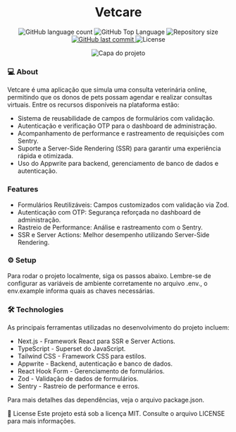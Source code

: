 <h1 align="center"> Vetcare </h1> 
<p align="center"> <img alt="GitHub language count" src="https://img.shields.io/github/languages/count/DanielEgiidio/VetCare"> <img alt="GitHub Top Language" src="https://img.shields.io/github/languages/top/DanielEgiidio/VetCare" /> <img alt="Repository size" src="https://img.shields.io/github/repo-size/DanielEgiidio/VetCare"> <a href="https://github.com/usuario/VetCare/commits/master"> <img alt="GitHub last commit" src="https://img.shields.io/github/last-commit/DanielEgiidio/VetCare"> </a> <img alt="License" src="https://img.shields.io/badge/license-MIT-blue"> </p> <p align="center" > <img src="https://i.ibb.co/8g2ZgfX/Captura-de-tela-2024-10-17-145955.png" alt="Capa do projeto" /> </p>

### 💻 About
Vetcare é uma aplicação que simula uma consulta veterinária online, permitindo que os donos de pets possam agendar e realizar consultas virtuais. Entre os recursos disponíveis na plataforma estão:

- Sistema de reusabilidade de campos de formulários com validação.
- Autenticação e verificação OTP para o dashboard de administração.
- Acompanhamento de performance e rastreamento de requisições com Sentry.
- Suporte a Server-Side Rendering (SSR) para garantir uma experiência rápida e otimizada.
- Uso do Appwrite para backend, gerenciamento de banco de dados e autenticação.


### Features
- Formulários Reutilizáveis: Campos customizados com validação via Zod.
- Autenticação com OTP: Segurança reforçada no dashboard de administração.
- Rastreio de Performance: Análise e rastreamento com o Sentry.
- SSR e Server Actions: Melhor desempenho utilizando Server-Side Rendering.

### ⚙️ Setup
Para rodar o projeto localmente, siga os passos abaixo. Lembre-se de configurar as variáveis de ambiente corretamente no arquivo .env., o env.example informa quais as chaves necessárias.

### 🛠 Technologies
As principais ferramentas utilizadas no desenvolvimento do projeto incluem:

- Next.js - Framework React para SSR e Server Actions.
- TypeScript - Superset do JavaScript.
- Tailwind CSS - Framework CSS para estilos.
- Appwrite - Backend, autenticação e banco de dados.
- React Hook Form - Gerenciamento de formulários.
- Zod - Validação de dados de formulários.
- Sentry - Rastreio de performance e erros.

Para mais detalhes das dependências, veja o arquivo package.json.

📝 License
Este projeto está sob a licença MIT. Consulte o arquivo LICENSE para mais informações.


